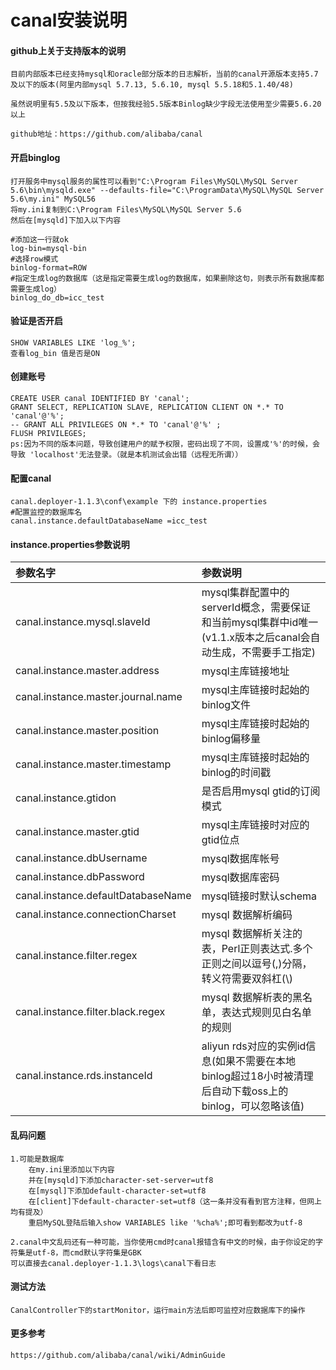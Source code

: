 # canal安装说明
#### github上关于支持版本的说明

    目前内部版本已经支持mysql和oracle部分版本的日志解析，当前的canal开源版本支持5.7及以下的版本(阿里内部mysql 5.7.13, 5.6.10, mysql 5.5.18和5.1.40/48)

    虽然说明里有5.5及以下版本，但按我经验5.5版本Binlog缺少字段无法使用至少需要5.6.20以上
    
    github地址：https://github.com/alibaba/canal
    
#### 开启binglog
    打开服务中mysql服务的属性可以看到"C:\Program Files\MySQL\MySQL Server 5.6\bin\mysqld.exe" --defaults-file="C:\ProgramData\MySQL\MySQL Server 5.6\my.ini" MySQL56
    将my.ini复制到C:\Program Files\MySQL\MySQL Server 5.6
    然后在[mysqld]下加入以下内容
    
    #添加这一行就ok
    log-bin=mysql-bin
    #选择row模式
    binlog-format=ROW
    #指定生成log的数据库（这是指定需要生成log的数据库，如果删除这句，则表示所有数据库都需要生成log）
    binlog_do_db=icc_test
    
#### 验证是否开启

    SHOW VARIABLES LIKE 'log_%';
    查看log_bin 值是否是ON
    
#### 创建账号
    CREATE USER canal IDENTIFIED BY 'canal';    
    GRANT SELECT, REPLICATION SLAVE, REPLICATION CLIENT ON *.* TO 'canal'@'%';  
    -- GRANT ALL PRIVILEGES ON *.* TO 'canal'@'%' ;  
    FLUSH PRIVILEGES; 
    ps:因为不同的版本问题，导致创建用户的赋予权限，密码出现了不同，设置成'%'的时候，会导致 'localhost'无法登录。（就是本机测试会出错（远程无所谓））

#### 配置canal

    canal.deployer-1.1.3\conf\example 下的 instance.properties
    #配置监控的数据库名
    canal.instance.defaultDatabaseName =icc_test
 
 #### instance.properties参数说明
|参数名字|参数说明|
|:----|:----|
|canal.instance.mysql.slaveId|mysql集群配置中的serverId概念，需要保证和当前mysql集群中id唯一 (v1.1.x版本之后canal会自动生成，不需要手工指定)|
|canal.instance.master.address|mysql主库链接地址|
|canal.instance.master.journal.name|mysql主库链接时起始的binlog文件|
|canal.instance.master.position|mysql主库链接时起始的binlog偏移量|
|canal.instance.master.timestamp|mysql主库链接时起始的binlog的时间戳|
|canal.instance.gtidon|是否启用mysql gtid的订阅模式|
|canal.instance.master.gtid|mysql主库链接时对应的gtid位点|
|canal.instance.dbUsername|mysql数据库帐号|
|canal.instance.dbPassword|mysql数据库密码|
|canal.instance.defaultDatabaseName|mysql链接时默认schema|
|canal.instance.connectionCharset|mysql 数据解析编码|
|canal.instance.filter.regex|mysql 数据解析关注的表，Perl正则表达式.多个正则之间以逗号(,)分隔，转义符需要双斜杠(\\)| 
|canal.instance.filter.black.regex|mysql 数据解析表的黑名单，表达式规则见白名单的规则|
|canal.instance.rds.instanceId|aliyun rds对应的实例id信息(如果不需要在本地binlog超过18小时被清理后自动下载oss上的binlog，可以忽略该值)|

    
#### 乱码问题
    1.可能是数据库
        在my.ini里添加以下内容
	    并在[mysqld]下添加character-set-server=utf8
	    在[mysql]下添加default-character-set=utf8
	    在[client]下default-character-set=utf8（这一条并没有看到官方注释，但网上均有提及）
	    重启MySQL登陆后输入show VARIABLES like '%cha%';即可看到都改为utf-8
	
    2.canal中文乱码还有一种可能，当你使用cmd时canal报错含有中文的时候，由于你设定的字符集是utf-8，而cmd默认字符集是GBK
	可以直接去canal.deployer-1.1.3\logs\canal下看日志
	
#### 测试方法
    CanalController下的startMonitor，运行main方法后即可监控对应数据库下的操作
    
#### 更多参考
    https://github.com/alibaba/canal/wiki/AdminGuide